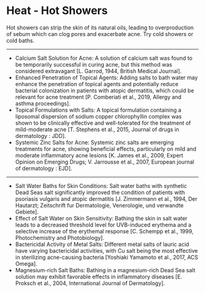 # Heat - Hot Showers

Hot showers can strip the skin of its natural oils, leading to overproduction of sebum which can clog pores and exacerbate acne. Try cold showers or cold baths.

---

- Calcium Salt Solution for Acne: A solution of calcium salt was found to be temporarily successful in curing acne, but this method was considered extravagant [L. Garrod, 1944, British Medical Journal].
- Enhanced Penetration of Topical Agents: Adding salts to bath water may enhance the penetration of topical agents and potentially reduce bacterial colonization in patients with atopic dermatitis, which could be relevant for acne treatment [P. Comberiati et al., 2019, Allergy and asthma proceedings].
- Topical Formulations with Salts: A topical formulation containing a liposomal dispersion of sodium copper chlorophyllin complex was shown to be clinically effective and well-tolerated for the treatment of mild-moderate acne [T. Stephens et al., 2015, Journal of drugs in dermatology : JDD].
- Systemic Zinc Salts for Acne: Systemic zinc salts are emerging treatments for acne, showing beneficial effects, particularly on mild and moderate inflammatory acne lesions [K. James et al., 2009, Expert Opinion on Emerging Drugs; V. Jarrousse et al., 2007, European journal of dermatology : EJD].

---

- Salt Water Baths for Skin Conditions: Salt water baths with synthetic Dead Seas salt significantly improved the condition of patients with psoriasis vulgaris and atopic dermatitis [J. Zimmermann et al., 1994, Der Hautarzt; Zeitschrift fur Dermatologie, Venerologie, und verwandte Gebiete].
- Effect of Salt Water on Skin Sensitivity: Bathing the skin in salt water leads to a decreased threshold level for UVB-induced erythema and a selective increase of the erythemal response [C. Schempp et al., 1999, Photochemistry and Photobiology].
- Bactericidal Activity of Metal Salts: Different metal salts of lauric acid have varying bactericidal activities, with Cu salt being the most effective in sterilizing acne-causing bacteria [Yoshiaki Yamamoto et al., 2017, ACS Omega].
- Magnesium-rich Salt Baths: Bathing in a magnesium-rich Dead Sea salt solution may exhibit favorable effects in inflammatory diseases [E. Proksch et al., 2004, International Journal of Dermatology].
